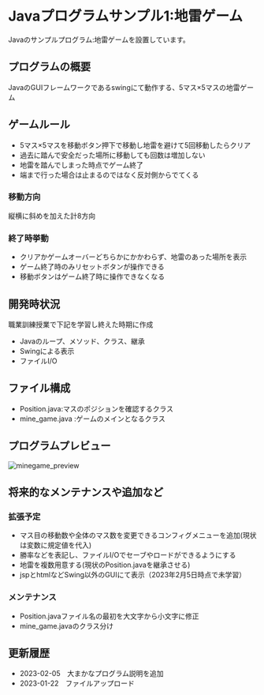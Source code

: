 # Javaプログラムサンプル1:地雷ゲーム
Javaのサンプルプログラム:地雷ゲームを設置しています。

## プログラムの概要
JavaのGUIフレームワークであるswingにて動作する、5マス×5マスの地雷ゲーム

## ゲームルール
* 5マス×5マスを移動ボタン押下で移動し地雷を避けて5回移動したらクリア
* 過去に踏んで安全だった場所に移動しても回数は増加しない
* 地雷を踏んでしまった時点でゲーム終了
* 端まで行った場合は止まるのではなく反対側からでてくる

### 移動方向
縦横に斜めを加えた計8方向

### 終了時挙動
* クリアかゲームオーバーどちらかにかかわらず、地雷のあった場所を表示
* ゲーム終了時のみリセットボタンが操作できる
* 移動ボタンはゲーム終了時に操作できなくなる

## 開発時状況
職業訓練授業で下記を学習し終えた時期に作成

* Javaのループ、メソッド、クラス、継承
* Swingによる表示
* ファイルI/O

## ファイル構成
* Position.java:マスのポジションを確認するクラス
* mine_game.java :ゲームのメインとなるクラス

## プログラムプレビュー
![minegame_preview](https://user-images.githubusercontent.com/99540305/216808784-4bedd512-0709-40a2-b766-e39711302f39.gif)

## 将来的なメンテナンスや追加など

### 拡張予定
* マス目の移動数や全体のマス数を変更できるコンフィグメニューを追加(現状は変数に規定値を代入)
* 勝率などを表記し、ファイルI/Oでセーブやロードができるようにする
* 地雷を複数用意する(現状のPosition.javaを継承させる)
* jspとhtmlなどSwing以外のGUIにて表示（2023年2月5日時点で未学習）

### メンテナンス
* Position.javaファイル名の最初を大文字から小文字に修正
* mine_game.javaのクラス分け

## 更新履歴
* 2023-02-05　大まかなプログラム説明を追加
* 2023-01-22　ファイルアップロード
